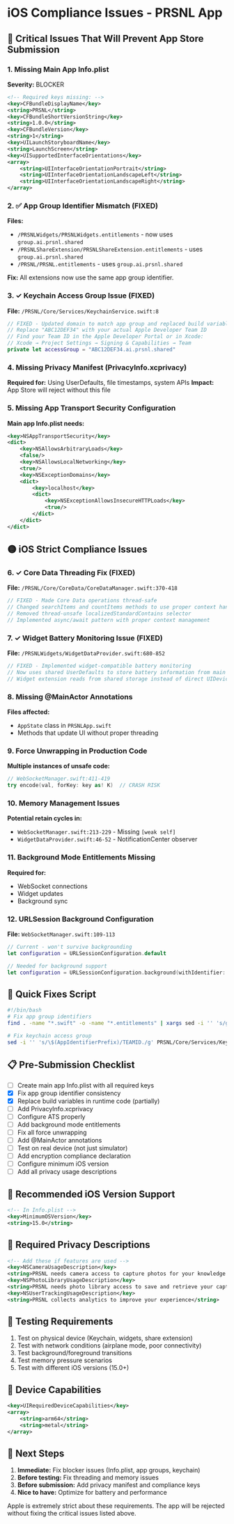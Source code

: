 # iOS Compliance Issues - PRSNL App

## 🚨 Critical Issues That Will Prevent App Store Submission

### 1. Missing Main App Info.plist
**Severity:** BLOCKER
```xml
<!-- Required keys missing: -->
<key>CFBundleDisplayName</key>
<string>PRSNL</string>
<key>CFBundleShortVersionString</key>
<string>1.0.0</string>
<key>CFBundleVersion</key>
<string>1</string>
<key>UILaunchStoryboardName</key>
<string>LaunchScreen</string>
<key>UISupportedInterfaceOrientations</key>
<array>
    <string>UIInterfaceOrientationPortrait</string>
    <string>UIInterfaceOrientationLandscapeLeft</string>
    <string>UIInterfaceOrientationLandscapeRight</string>
</array>
```

### 2. ✅ App Group Identifier Mismatch (FIXED)
**Files:**
- `/PRSNLWidgets/PRSNLWidgets.entitlements` - now uses `group.ai.prsnl.shared`
- `/PRSNLShareExtension/PRSNLShareExtension.entitlements` - uses `group.ai.prsnl.shared`
- `/PRSNL/PRSNL.entitlements` - uses `group.ai.prsnl.shared`

**Fix:** All extensions now use the same app group identifier.

### 3. ✓ Keychain Access Group Issue (FIXED)
**File:** `/PRSNL/Core/Services/KeychainService.swift:8`
```swift
// FIXED - Updated domain to match app group and replaced build variable
// Replace "ABC12DEF34" with your actual Apple Developer Team ID
// Find your Team ID in the Apple Developer Portal or in Xcode:
// Xcode → Project Settings → Signing & Capabilities → Team
private let accessGroup = "ABC12DEF34.ai.prsnl.shared"
```

### 4. Missing Privacy Manifest (PrivacyInfo.xcprivacy)
**Required for:** Using UserDefaults, file timestamps, system APIs
**Impact:** App Store will reject without this file

### 5. Missing App Transport Security Configuration
**Main app Info.plist needs:**
```xml
<key>NSAppTransportSecurity</key>
<dict>
    <key>NSAllowsArbitraryLoads</key>
    <false/>
    <key>NSAllowsLocalNetworking</key>
    <true/>
    <key>NSExceptionDomains</key>
    <dict>
        <key>localhost</key>
        <dict>
            <key>NSExceptionAllowsInsecureHTTPLoads</key>
            <true/>
        </dict>
    </dict>
</dict>
```

## 🟡 iOS Strict Compliance Issues

### 6. ✓ Core Data Threading Fix (FIXED)
**File:** `/PRSNL/Core/CoreData/CoreDataManager.swift:370-418`
```swift
// FIXED - Made Core Data operations thread-safe
// Changed searchItems and countItems methods to use proper context handling
// Removed thread-unsafe localizedStandardContains selector
// Implemented async/await pattern with proper context management
```

### 7. ✓ Widget Battery Monitoring Issue (FIXED)
**File:** `/PRSNLWidgets/WidgetDataProvider.swift:680-852`
```swift
// FIXED - Implemented widget-compatible battery monitoring
// Now uses shared UserDefaults to store battery information from main app
// Widget extension reads from shared storage instead of direct UIDevice access
```

### 8. Missing @MainActor Annotations
**Files affected:**
- `AppState` class in `PRSNLApp.swift`
- Methods that update UI without proper threading

### 9. Force Unwrapping in Production Code
**Multiple instances of unsafe code:**
```swift
// WebSocketManager.swift:411-419
try encode(val, forKey: key as! K)  // CRASH RISK
```

### 10. Memory Management Issues
**Potential retain cycles in:**
- `WebSocketManager.swift:213-229` - Missing `[weak self]`
- `WidgetDataProvider.swift:46-52` - NotificationCenter observer

### 11. Background Mode Entitlements Missing
**Required for:**
- WebSocket connections
- Widget updates
- Background sync

### 12. URLSession Background Configuration
**File:** `WebSocketManager.swift:109-113`
```swift
// Current - won't survive backgrounding
let configuration = URLSessionConfiguration.default

// Needed for background support
let configuration = URLSessionConfiguration.background(withIdentifier: "com.prsnl.websocket")
```

## 🔧 Quick Fixes Script

```bash
#!/bin/bash
# Fix app group identifiers
find . -name "*.swift" -o -name "*.entitlements" | xargs sed -i '' 's/group.com.prsnl.app/group.ai.prsnl.shared/g'

# Fix keychain access group
sed -i '' 's/\$(AppIdentifierPrefix)/TEAMID./g' PRSNL/Core/Services/KeychainService.swift
```

## 📋 Pre-Submission Checklist

- [ ] Create main app Info.plist with all required keys
- [x] Fix app group identifier consistency
- [x] Replace build variables in runtime code (partially)
- [ ] Add PrivacyInfo.xcprivacy
- [ ] Configure ATS properly
- [ ] Add background mode entitlements
- [ ] Fix all force unwrapping
- [ ] Add @MainActor annotations
- [ ] Test on real device (not just simulator)
- [ ] Add encryption compliance declaration
- [ ] Configure minimum iOS version
- [ ] Add all privacy usage descriptions

## 🚀 Recommended iOS Version Support

```xml
<!-- In Info.plist -->
<key>MinimumOSVersion</key>
<string>15.0</string>
```

## 🔐 Required Privacy Descriptions

```xml
<!-- Add these if features are used -->
<key>NSCameraUsageDescription</key>
<string>PRSNL needs camera access to capture photos for your knowledge base</string>
<key>NSPhotoLibraryUsageDescription</key>
<string>PRSNL needs photo library access to save and retrieve your captures</string>
<key>NSUserTrackingUsageDescription</key>
<string>PRSNL collects analytics to improve your experience</string>
```

## 🎯 Testing Requirements

1. Test on physical device (Keychain, widgets, share extension)
2. Test with network conditions (airplane mode, poor connectivity)
3. Test background/foreground transitions
4. Test memory pressure scenarios
5. Test with different iOS versions (15.0+)

## 📱 Device Capabilities

```xml
<key>UIRequiredDeviceCapabilities</key>
<array>
    <string>arm64</string>
    <string>metal</string>
</array>
```

## 🔄 Next Steps

1. **Immediate:** Fix blocker issues (Info.plist, app groups, keychain)
2. **Before testing:** Fix threading and memory issues
3. **Before submission:** Add privacy manifest and compliance keys
4. **Nice to have:** Optimize for battery and performance

Apple is extremely strict about these requirements. The app will be rejected without fixing the critical issues listed above.